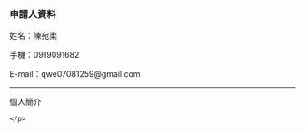 <html>
  <head>
  <h3>申請人資料</h3>
    <p>姓名：陳宛柔</p>
    <p>手機：0919091682</p>
    <p>E-mail：qwe07081259@gmail.com</p>
   </head>
    <hr size="10px" align="center" width="100%" noshade>
  <body>
    <p>
      <h7>個人簡介</h7>
        
    </p>
  </body>
  
  <p></p>
  
</html>

